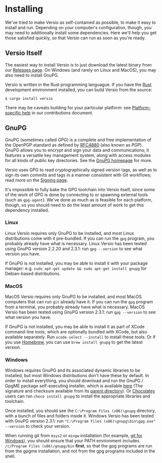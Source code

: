 # Installing

We've tried to make Versio as self-contained as possible, to make it
easy to install and run. Depending on your computer's configuration,
though, you may need to additionally install some dependencies. Here
we'll help you get those satisfied quickly, so that Versio can run as
soon as you're ready.

## Versio Itself

The easiest way to install Versio is to just download the latest binary
from our [Releases page](https://github.com/chaaz/versio/releases). On
Windows (and rarely on Linux and MacOS), you may also need to install
GnuPG.

Versio is written in the Rust programming languague. If you have the
[Rust](https://www.rust-lang.org/tools/install) development environment
installed, you can build Versio from the source:

```
$ cargo install versio
```

There may be caveats building for your particular platform: see
[Platform-specific help](./docs/contributing.md#platform-specific-help)
in our contributions document.

## GnuPG

GnuPG (sometimes called _GPG_) is a complete and free implementation of
the OpenPGP standard as defined by
[RFC4880](https://www.ietf.org/rfc/rfc4880.txt) (also known as _PGP_).
GnuPG allows you to encrypt and sign your data and communications; it
features a versatile key management system, along with access modules
for all kinds of public key directories. See the [GnuPG
homepage](https://gnupg.org/) for more.

Versio uses GPG to read cryptographically signed version tags, as well
as to sign its own commits and tags in a manner consistent with Git
workflows; read more on the [Signing page](./signing.md).

It's impossible to fully bake the GPG toolchain into Versio itself,
since some of the work of GPG is done by connecting to or spawning
external tools (such as `gpg-agent`). We've done as much as is feasible
for each platform, though, so you should need to do the least amount of
work to get this dependency installed.

### Linux

Linux Versio requires only GnuPG to be installed, and most Linux
distributions come with it pre-bundled. If you can run the `gpg`
program, you probably already have what is necessary. Linux Versio has
been tested using GnuPG version 2.2.20 and 2.3.1: run `gpg --version` to
see what version you have.

If GnuPG is not installed, you may be able to install it with your
package manager: e.g. `sudo apt-get update && sudo apt-get install
gnupg` for Debian-based distributions.

### MacOS

MacOS Versio requires only GnuPG to be installed, and most MacOS
computers that can run `git` already have it. If you can run the `gpg`
program from a terminal, you probably already have what is necessary.
MacOS Versio has been tested using GnuPG version 2.3.1: run `gpg
--version` to see what version you have.

If GnuPG is not installed, you may be able to install it as part of
XCode command-line tools, which are optionally bundled with XCode, but
also available separately. Run `xcode-select --install` to install these
tools. Or if you use [Homebrew](https://brew.sh/), you can use `brew
install gnupg` to get the latest version.

### Windows

Windows requires GnuPG and its associated dynamic libraries to be
installed, but most Windows distributions don't have these by default.
In order to install everything, you should download and run the GnuPG /
GpgME package self-executing installer, which is available
[here](https://gnupg.org/ftp/gcrypt/binary/gnupg-w32-2.3.1_20210420.exe)
(The signature and checksum available from its [parent
directory](https://gnupg.org/ftp/gcrypt/binary/)). Or
[Chocolatey](https://chocolatey.org/) users can run `choco install
gnupg` to install the appropriate libraries and toolchain.

Once installed, you should see the `C:\Program Files (x86)\gnupg`
directory, with a bunch of files and folders inside it. Windows Versio
has been tested with GnuPG version 2.3.1: run `"C:\Program Files
(x86)\gnupg\bin\gpg.exe" --version` to check your version.

When running git from `msys2` or `mingw` installation (for example, [git
for Windows](https://gitforwindows.org/)), you should ensure that your
PATH environment includes `/c/Program Files (x86)/gnupg/bin` **first**,
so that the gpg programs are run from the gpgme installation, and not
from the gpg programs included in the shell.

